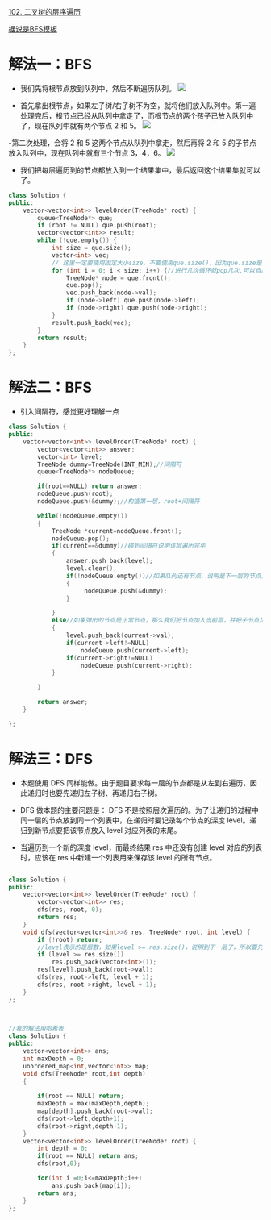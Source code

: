 [102. 二叉树的层序遍历](https://leetcode-cn.com/problems/binary-tree-level-order-traversal/)


[据说是BFS模板](https://leetcode-cn.com/problems/binary-tree-level-order-traversal/solution/tao-mo-ban-bfs-he-dfs-du-ke-yi-jie-jue-by-fuxuemin/)
# 解法一：BFS
- 我们先将根节点放到队列中，然后不断遍历队列。
![](https://pic.leetcode-cn.com/f3c4f288f91ef62095c5fe6c9132e5efaf774d78ab5a508c4c262a79390a4a3c-%E4%BA%8C%E5%8F%89%E6%A0%91%E5%B1%82%E6%AC%A1%E9%81%8D%E5%8E%86-1.jpg)

- 首先拿出根节点，如果左子树/右子树不为空，就将他们放入队列中。第一遍处理完后，根节点已经从队列中拿走了，而根节点的两个孩子已放入队列中了，现在队列中就有两个节点 2 和 5。
![](https://pic.leetcode-cn.com/4c26563a26b356ec727a90fd52dd5fea8b0fd5d638b3632383c1c0b376297b4d-%E4%BA%8C%E5%8F%89%E6%A0%91%E5%B1%82%E6%AC%A1%E9%81%8D%E5%8E%86-2.jpg)

-第二次处理，会将 2 和 5 这两个节点从队列中拿走，然后再将 2 和 5 的子节点放入队列中，现在队列中就有三个节点 3，4，6。
![](https://pic.leetcode-cn.com/ffb14166d055e682bab11a985456b6e3281c4089bae8282a5f6f1e9c8c81d8b8-%E4%BA%8C%E5%8F%89%E6%A0%91%E5%B1%82%E6%AC%A1%E9%81%8D%E5%8E%86-3.jpg)

- 我们把每层遍历到的节点都放入到一个结果集中，最后返回这个结果集就可以了。


```C++
class Solution {
public:
    vector<vector<int>> levelOrder(TreeNode* root) {
        queue<TreeNode*> que;
        if (root != NULL) que.push(root);
        vector<vector<int>> result;
        while (!que.empty()) {
            int size = que.size();
            vector<int> vec;
            // 这里一定要使用固定大小size，不要使用que.size()，因为que.size是不断变化的
            for (int i = 0; i < size; i++) {//进行几次循环就pop几次,可以自己写一下步骤
                TreeNode* node = que.front();
                que.pop();
                vec.push_back(node->val);
                if (node->left) que.push(node->left);
                if (node->right) que.push(node->right);
            }
            result.push_back(vec);
        }
        return result;
    }
};
```



# 解法二：BFS
- 引入间隔符，感觉更好理解一点

```C++
class Solution {
public:
    vector<vector<int>> levelOrder(TreeNode* root) {
        vector<vector<int>> answer;
        vector<int> level;
        TreeNode dummy=TreeNode(INT_MIN);//间隔符
        queue<TreeNode*> nodeQueue;

        if(root==NULL) return answer;
        nodeQueue.push(root);
        nodeQueue.push(&dummy);//构造第一层，root+间隔符

        while(!nodeQueue.empty())
        {
            TreeNode *current=nodeQueue.front();
            nodeQueue.pop();
            if(current==&dummy)//碰到间隔符说明该层遍历完毕
            {
                answer.push_back(level);
                level.clear();
                if(!nodeQueue.empty())//如果队列还有节点，说明是下一层的节点，再推入间隔符
                {
                     nodeQueue.push(&dummy);
                }

            }
            else//如果弹出的节点是正常节点，那么我们把节点加入当前层，并把子节点加入队列，作为下一层的元素
            {
                level.push_back(current->val);
                if(current->left!=NULL) 
                    nodeQueue.push(current->left);
                if(current->right!=NULL) 
                    nodeQueue.push(current->right);
            }

        }

        return answer;
    }

};
```





# 解法三：DFS
- 本题使用 DFS 同样能做。由于题目要求每一层的节点都是从左到右遍历，因此递归时也要先递归左子树、再递归右子树。

- DFS 做本题的主要问题是： DFS 不是按照层次遍历的。为了让递归的过程中同一层的节点放到同一个列表中，在递归时要记录每个节点的深度 level。递归到新节点要把该节点放入 level 对应列表的末尾。

- 当遍历到一个新的深度 level，而最终结果 res 中还没有创建 level 对应的列表时，应该在 res 中新建一个列表用来保存该 level 的所有节点。



```C++

class Solution {
public:
    vector<vector<int>> levelOrder(TreeNode* root) {
        vector<vector<int>> res;
        dfs(res, root, 0);
        return res;
    }
    void dfs(vector<vector<int>>& res, TreeNode* root, int level) {
        if (!root) return;
        //level表示的是层数，如果level >= res.size()，说明到下一层了，所以要先把下一层的res初始化，防止下面push_back的时候出现空指针异常
        if (level >= res.size())
            res.push_back(vector<int>());
        res[level].push_back(root->val);
        dfs(res, root->left, level + 1);
        dfs(res, root->right, level + 1);
    }
};

    

//我的解法用哈希表
class Solution {
public:
    vector<vector<int>> ans;
    int maxDepth = 0;
    unordered_map<int,vector<int>> map;
    void dfs(TreeNode* root,int depth)
    {
        
        if(root == NULL) return;
        maxDepth = max(maxDepth,depth);
        map[depth].push_back(root->val);
        dfs(root->left,depth+1);
        dfs(root->right,depth+1);
    }
    vector<vector<int>> levelOrder(TreeNode* root) {
        int depth = 0;
        if(root == NULL) return ans;
        dfs(root,0);

        for(int i =0;i<=maxDepth;i++)
            ans.push_back(map[i]);
        return ans;
    }
};
```
